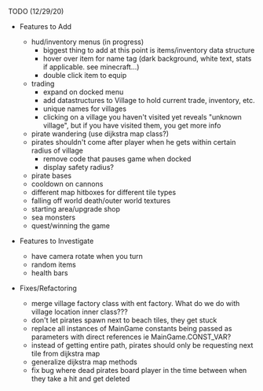 TODO (12/29/20)
- Features to Add
    - hud/inventory menus (in progress)
        - biggest thing to add at this point is items/inventory data structure
        - hover over item for name tag (dark background, white text, stats if applicable. see minecraft...)
        - double click item to equip
    - trading 
        - expand on docked menu
        - add datastructures to Village to hold current trade, inventory, etc.
        - unique names for villages
        - clicking on a village you haven't visited yet reveals "unknown village", but if you have visited them, you get more info
    - pirate wandering (use dijkstra map class?)
    - pirates shouldn't come after player when he gets within certain radius of village
        - remove code that pauses game when docked
        - display safety radius?
    - pirate bases
    - cooldown on cannons
    - different map hitboxes for different tile types
    - falling off world death/outer world textures
    - starting area/upgrade shop
    - sea monsters
    - quest/winning the game
    
- Features to Investigate
    - have camera rotate when you turn
    - random items
    - health bars

- Fixes/Refactoring
    - merge village factory class with ent factory. What do we do with village location inner class???
    - don't let pirates spawn next to beach tiles, they get stuck
    - replace all instances of MainGame constants being passed as parameters with direct references ie MainGame.CONST_VAR?
    - instead of getting entire path, pirates should only be requesting next tile from dijkstra map
    - generalize dijkstra map methods
    - fix bug where dead pirates board player in the time between when they take a hit and get deleted
